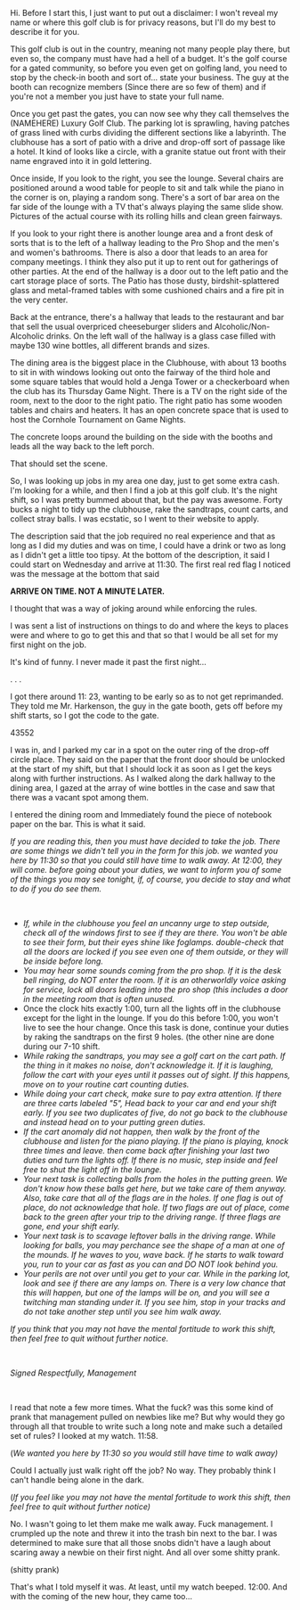 Hi. Before I start this, I just want to put out a disclaimer: I won't reveal my name or where this golf club is for privacy reasons, but I'll do my best to describe it for you.

This golf club is out in the country, meaning not many people play there, but even so, the company must have had a hell of a budget. It's the golf course for a gated community, so before you even get on golfing land, you need to stop by the check-in booth and sort of... state your business. The guy at the booth can recognize members (Since there are so few of them) and if you're not a member you just have to state your full name.

Once you get past the gates, you can now see why they call themselves the (NAMEHERE) Luxury Golf Club. The parking lot is sprawling, having patches of grass lined with curbs dividing the different sections like a labyrinth. The clubhouse has a sort of patio with a drive and drop-off sort of passage like a hotel. It kind of looks like a circle, with a granite statue out front with their name engraved into it in gold lettering.

Once inside, If you look to the right, you see the lounge. Several chairs are positioned around a wood table for people to sit and talk while the piano in the corner is on, playing a random song. There's a sort of bar area on the far side of the lounge with a TV that's always playing the same slide show. Pictures of the actual course with its rolling hills and clean green fairways.

If you look to your right there is another lounge area and a front desk of sorts that is to the left of a hallway leading to the Pro Shop and the men's and women's bathrooms. There is also a door that leads to an area for company meetings. I think they also put it up to rent out for gatherings of other parties. At the end of the hallway is a door out to the left patio and the cart storage place of sorts. The Patio has those dusty, birdshit-splattered glass and metal-framed tables with some cushioned chairs and a fire pit in the very center.

Back at the entrance, there's a hallway that leads to the restaurant and bar that sell the usual overpriced cheeseburger sliders and Alcoholic/Non-Alcoholic drinks. On the left wall of the hallway is a glass case filled with maybe 130 wine bottles, all different brands and sizes.

The dining area is the biggest place in the Clubhouse, with about 13 booths to sit in with windows looking out onto the fairway of the third hole and some square tables that would hold a Jenga Tower or a checkerboard when the club has its Thursday Game Night. There is a TV on the right side of the room, next to the door to the right patio. The right patio has some wooden tables and chairs and heaters. It has an open concrete space that is used to host the Cornhole Tournament on Game Nights.

The concrete loops around the building on the side with the booths and leads all the way back to the left porch.

That should set the scene.

So, I was looking up jobs in my area one day, just to get some extra cash. I'm looking for a while, and then I find a job at this golf club. It's the night shift, so I was pretty bummed about that, but the pay was awesome. Forty bucks a night to tidy up the clubhouse, rake the sandtraps, count carts, and collect stray balls. I was ecstatic, so I went to their website to apply.

The description said that the job required no real experience and that as long as I did my duties and was on time, I could have a drink or two as long as I didn't get a little too tipsy. At the bottom of the description, it said I could start on Wednesday and arrive at 11:30. The first real red flag I noticed was the message at the bottom that said

**ARRIVE ON TIME. NOT A MINUTE LATER.**

I thought that was a way of joking around while enforcing the rules.

I was sent a list of instructions on things to do and where the keys to places were and where to go to get this and that so that I would be all set for my first night on the job.

It's kind of funny. I never made it past the first night...

.             .             .

I got there around 11: 23, wanting to be early so as to not get reprimanded. They told me Mr. Harkenson, the guy in the gate booth, gets off before my shift starts, so I got the code to the gate.

43552

I was in, and I parked my car in a spot on the outer ring of the drop-off circle place. They said on the paper that the front door should be unlocked at the start of my shift, but that I should lock it as soon as I get the keys along with further instructions. As I walked along the dark hallway to the dining area, I  gazed at the array of wine bottles in the case and saw that there was a vacant spot among them.

I entered the dining room and Immediately found the piece of notebook paper on the bar. This is what it said.

*If you are reading this, then you must have decided to take the job. There are some things we didn't tell you in the form for this job. we wanted you here by 11:30 so that you could still have time to walk away. At 12:00, they will come. before going about your duties, we want to inform you of some of the things you may see tonight, if, of course, you decide to stay and what to do if you do see them.*

&#x200B;

* *If, while in the clubhouse you feel an uncanny urge to step outside, check all of the windows first to see if they are there. You won't be able to see their form, but their eyes shine like foglamps. double-check that all the doors are locked if you see even one of them outside, or they will be inside before long.*
* *You may hear some sounds coming from the pro shop. If it is the desk bell ringing, do NOT enter the room. If it is an otherworldly voice asking for service, lock all doors leading into the pro shop (this includes a door in the meeting room that is often unused.*
* Once the clock hits exactly 1:00, turn all the lights off in the clubhouse except for the light in the lounge. If you do this before 1:00, you won't live to see the hour change. Once this task is done, continue your duties by raking the sandtraps on the first 9 holes. (the other nine are done during our 7-10 shift.
* *While raking the sandtraps, you may see a golf cart on the cart path. If the thing in it makes no noise, don't acknowledge it. If it is laughing, follow the cart with your eyes until it passes out of sight. If this happens, move on to your routine cart counting duties.*
* *While doing your cart check, make sure to pay extra attention. If there are three carts labeled "5", Head back to your car and end your shift early. If you see two duplicates of five, do not go back to the clubhouse and instead head on to your putting green duties.*
* *If the cart anomaly did not happen, then walk by the front of the clubhouse and listen for the piano playing. If the piano is playing, knock three times and leave. then come back after finishing your last two duties and turn the lights off. If there is no music, step inside and feel free to shut the light off in the lounge.*
* *Your next task is collecting balls from the holes in the putting green. We don't know how these balls get here, but we take care of them anyway. Also, take care that all of the flags are in the holes. If one flag is out of place, do not acknowledge that hole. If two flags are out of place, come back to the green after your trip to the driving range. If three flags are gone, end your shift early.*
* *Your next task is to scavage leftover balls in the driving range. While looking for balls, you may perchance see the shape of a man at one of the mounds. If he waves to you, wave back. If he starts to walk toward you, run to your car as fast as you can and DO NOT look behind you.*
* *Your perils are not over until you get to your car. While in the parking lot, look and see if there are any lamps on. There is a very low chance that this will happen, but one of the lamps will be on, and you will see a twitching man standing under it. If you see him, stop in your tracks and do not take another step until you see him walk away.*

*If you think that you may not have the mental fortitude to work this shift, then feel free to quit without further notice.*

&#x200B;

   *Signed Respectfully, Management*

&#x200B;

I read that note a few more times. What the fuck? was this some kind of prank that management pulled on newbies like me? But why would they go through all that trouble to write such a long note and make such a detailed set of rules? I looked at my watch. 11:58.

(*We wanted you here by 11:30 so you would still have time to walk away)*

Could I actually just walk right off the job? No way. They probably think I can't handle being alone in the dark.

(*If you feel like you may not have the mental fortitude to work this shift, then feel free to quit without further notice)*

No. I wasn't going to let them make me walk away. Fuck management. I crumpled up the note and threw it into the trash bin next to the bar. I was determined to make sure that all those snobs didn't have a laugh about scaring away a newbie on their first night. And all over some shitty prank.

(shitty prank)

That's what I told myself it was. At least, until my watch beeped. 12:00. And with the coming of the new hour, they came too...